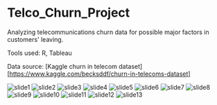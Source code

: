# Telco_Churn_Project
Analyzing telecommunications churn data for possible major factors in customers' leaving.

Tools used: R, Tableau

Data source: [Kaggle churn in telecom dataset][https://www.kaggle.com/becksddf/churn-in-telecoms-dataset]

![slide1](https://user-images.githubusercontent.com/18384099/38464507-d54ebdb8-3adc-11e8-9fd2-2f0d25b96d44.JPG)
![slide2](https://user-images.githubusercontent.com/18384099/38464494-d4b702b6-3adc-11e8-9fd4-5bff05f90c59.JPG)
![slide3](https://user-images.githubusercontent.com/18384099/38464495-d4c1b440-3adc-11e8-8dbf-f29315004887.JPG)
![slide4](https://user-images.githubusercontent.com/18384099/38464496-d4cb9a82-3adc-11e8-8a8c-e15448206010.JPG)
![slide5](https://user-images.githubusercontent.com/18384099/38464497-d4d5cac0-3adc-11e8-992f-2722e92d6c70.JPG)
![slide6](https://user-images.githubusercontent.com/18384099/38464498-d4dffb8a-3adc-11e8-9406-19797cbd23fd.JPG)
![slide7](https://user-images.githubusercontent.com/18384099/38464499-d4ec1ae6-3adc-11e8-96ba-8c9fe1dbf406.JPG)
![slide8](https://user-images.githubusercontent.com/18384099/38464500-d4fc85f2-3adc-11e8-8cce-d458b939ca79.JPG)
![slide9](https://user-images.githubusercontent.com/18384099/38464501-d50676ac-3adc-11e8-85e2-dc7a88ac163f.JPG)
![slide10](https://user-images.githubusercontent.com/18384099/38464502-d5172b28-3adc-11e8-88b2-6c4734b2c55b.JPG)
![slide11](https://user-images.githubusercontent.com/18384099/38464503-d52c9328-3adc-11e8-9092-f2fe186225a2.JPG)
![slide12](https://user-images.githubusercontent.com/18384099/38464504-d538ac62-3adc-11e8-9d9b-911471c6f169.JPG)
![slide13](https://user-images.githubusercontent.com/18384099/38464506-d541d5da-3adc-11e8-9182-9ac581f6d8db.JPG)














